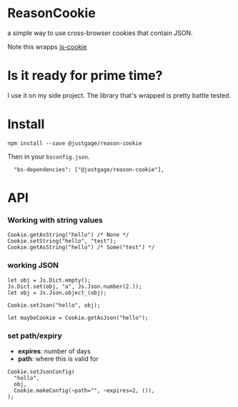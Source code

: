 # ReasonCookie

a simple way to use cross-browser cookies that contain JSON.

Note this wrapps [js-cookie](https://github.com/js-cookie/js-cookie)

# Is it ready for prime time?

I use it on my side project. The library that's wrapped is pretty battle tested.

# Install

```
npm install --save @justgage/reason-cookie
```

Then in your `bsconfig.json`.

```
  "bs-dependencies": ["@justgage/reason-cookie"],
```

# API

### Working with string values

```reason
Cookie.getAsString("hello") /* None */
Cookie.setString("hello", "test");
Cookie.getAsString("hello") /* Some("test") */
```

### working JSON

```reason
let obj = Js.Dict.empty();
Js.Dict.set(obj, "a", Js.Json.number(2.));
let obj = Js.Json.object_(obj);

Cookie.setJson("hello", obj);

let maybeCookie = Cookie.getAsJson("hello");
```

### set path/expiry

* **expires**: number of days
* **path**: where this is valid for

```reason
Cookie.setJsonConfig(
  "hello",
  obj,
  Cookie.makeConfig(~path="", ~expires=2, ()),
);
```
